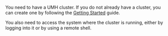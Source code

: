 You need to have a UMH cluster. If you do not already have a cluster, you can
create one by following the [Getting Started](/docs/getstarted/installation/)
guide.

You also need to access the system where the cluster is running, either by
logging into it or by using a remote shell.